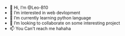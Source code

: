 - 👋 Hi, I’m @Leo-B10
- 👀 I’m interested in web devlopment
- 🌱 I’m currently learning python language
- 💞️ I’m looking to collaborate on some interesting project
- 📫 You Can't reach me hahaha

<!---
Leo-B10/Leo-B10 is a ✨ special ✨ repository because its `README.md` (this file) appears on your GitHub profile.
You can click the Preview link to take a look at your changes.
--->
